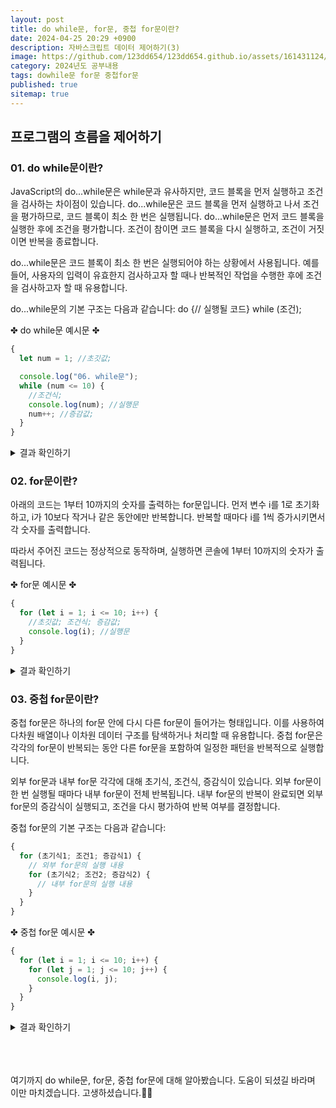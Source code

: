 ```yaml
---
layout: post
title: do while문, for문, 중첩 for문이란?
date: 2024-04-25 20:29 +0900
description: 자바스크립트 데이터 제어하기(3)
image: https://github.com/123dd654/123dd654.github.io/assets/161431124/a5900dca-a8ac-496e-85d1-01507ec5ef22
category: 2024년도 공부내용
tags: dowhile문 for문 중첩for문
published: true
sitemap: true
---
```


## 프로그램의 흐름을 제어하기<br />

### 01. do while문이란?

JavaScript의 do...while문은 while문과 유사하지만,
코드 블록을 먼저 실행하고 조건을 검사하는 차이점이 있습니다.
do...while문은 코드 블록을 먼저 실행하고 나서 조건을 평가하므로, 코드 블록이 최소 한 번은 실행됩니다.
do...while문은 먼저 코드 블록을 실행한 후에 조건을 평가합니다.
조건이 참이면 코드 블록을 다시 실행하고, 조건이 거짓이면 반복을 종료합니다.

do...while문은 코드 블록이 최소 한 번은 실행되어야 하는 상황에서 사용됩니다.
예를 들어, 사용자의 입력이 유효한지 검사하고자 할 때나 반복적인 작업을 수행한 후에 조건을 검사하고자 할 때 유용합니다.

do...while문의 기본 구조는 다음과 같습니다:
do {// 실행될 코드} while (조건);

✤ do while문 예시문 ✤

```javascript
{
  let num = 1; //초깃값;

  console.log("06. while문");
  while (num <= 10) {
    //조건식;
    console.log(num); //실행문
    num++; //증감값;
  }
}
```

<div class="result">
<details>
   <summary>결과 확인하기</summary>
   <div>
         <b> 1~10 </b>
   </div>
</details>
</div>

### 02. for문이란?

아래의 코드는 1부터 10까지의 숫자를 출력하는 for문입니다.
먼저 변수 i를 1로 초기화하고, i가 10보다 작거나 같은 동안에만 반복합니다.
반복할 때마다 i를 1씩 증가시키면서 각 숫자를 출력합니다.

따라서 주어진 코드는 정상적으로 동작하며, 실행하면 콘솔에 1부터 10까지의 숫자가 출력됩니다.

✤ for문 예시문 ✤

```javascript
{
  for (let i = 1; i <= 10; i++) {
    //초깃값; 조건식; 증감값;
    console.log(i); //실행문
  }
}
```

<div class="result">
<details>
   <summary>결과 확인하기</summary>
   <div>
         <b> 1~10 </b>
   </div>
</details>
</div>

### 03. 중첩 for문이란?

중첩 for문은 하나의 for문 안에 다시 다른 for문이 들어가는 형태입니다.
이를 사용하여 다차원 배열이나 이차원 데이터 구조를 탐색하거나 처리할 때 유용합니다.
중첩 for문은 각각의 for문이 반복되는 동안 다른 for문을 포함하여 일정한 패턴을 반복적으로 실행합니다.

외부 for문과 내부 for문 각각에 대해 초기식, 조건식, 증감식이 있습니다.
외부 for문이 한 번 실행될 때마다 내부 for문이 전체 반복됩니다.
내부 for문의 반복이 완료되면 외부 for문의 증감식이 실행되고,
조건을 다시 평가하여 반복 여부를 결정합니다.

중첩 for문의 기본 구조는 다음과 같습니다:

```javascript
{
  for (초기식1; 조건1; 증감식1) {
    // 외부 for문의 실행 내용
    for (초기식2; 조건2; 증감식2) {
      // 내부 for문의 실행 내용
    }
  }
}
```

✤ 중첩 for문 예시문 ✤

```javascript
{
  for (let i = 1; i <= 10; i++) {
    for (let j = 1; j <= 10; j++) {
      console.log(i, j);
    }
  }
}
```

<div class="result">
<details>
   <summary>결과 확인하기</summary>
   <div>
         <b> 1 2,1 3,1 4...10 9,10 10 </b>
   </div>
</details>
</div>

<br />
<br />
<br />

여기까지 do while문, for문, 중첩 for문에 대해 알아봤습니다.
도움이 되셨길 바라며 이만 마치겠습니다.
고생하셨습니다.🫶😊
